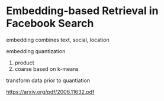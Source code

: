 
# Embedding-based Retrieval in Facebook Search

embedding combines text, social, location

embedding quantization
1. product
2. coarse based on k-means

transform data prior to quantiation

https://arxiv.org/pdf/2006.11632.pdf
